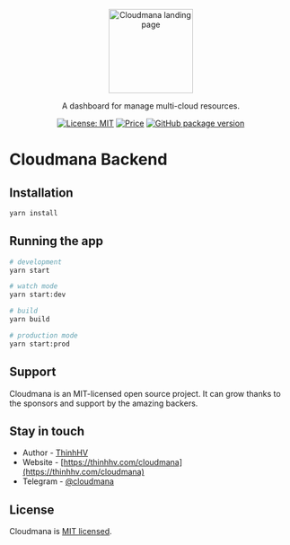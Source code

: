 <p align="center">
  <a href="http://thinhhv.com/cloudmana" target="blank">
    <img style="width: 150px;" src="https://cloudmana.github.io/public/assets/images/logo.png?raw=true" alt="Cloudmana landing page" />
  </a>
</p>
<p align="center">A dashboard for manage multi-cloud resources.</p>
<p align="center">
  <a href="https://opensource.org/licenses/MIT" target="_blank"><img src="https://img.shields.io/badge/License-MIT-yellow.svg" alt="License: MIT" /></a>
  <a href="https://github.com/cloudmana/cloudmana/blob/main/LICENSE" target="_blank"><img src="https://img.shields.io/badge/price-FREE-0098f7.svg" alt="Price" /></a>
  <a href="https://github.com/cloudmana/cloudmana/" target="_blank"><img src="https://img.shields.io/github/package-json/v/cloudmana/cloudmana" alt="GitHub package version" /></a>
</p>

# Cloudmana Backend

## Installation

```bash
yarn install
```

## Running the app

```bash
# development
yarn start

# watch mode
yarn start:dev

# build
yarn build

# production mode
yarn start:prod
```

## Support

Cloudmana is an MIT-licensed open source project. It can grow thanks to the sponsors and support by the amazing backers.

## Stay in touch

- Author - [ThinhHV](https://thinhhv.com)
- Website - [https://thinhhv.com/cloudmana](https://thinhhv.com/cloudmana)
- Telegram - [@cloudmana](https://t.me/cloudmana)

## License

Cloudmana is [MIT licensed](LICENSE).
